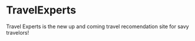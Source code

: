 # TravelExperts

Travel Experts is the new up and coming travel recomendation site for savy travelors! 
